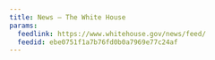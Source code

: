 ```yaml
---
title: News – The White House
params:
  feedlink: https://www.whitehouse.gov/news/feed/
  feedid: ebe0751f1a7b76fd0b0a7969e77c24af
---
```

